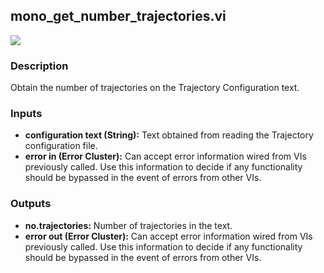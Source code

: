 ## mono_get_number_trajectories.vi
<p class="img_container">
<img class="lg_img" src="https://github.com/monoDriveIO/client/raw/master/WikiPhotos/LV_client/utilities/mono__get__number__trajectoriesc.png"   />
</p>

### Description 
Obtain the number of trajectories on the Trajectory Configuration text.

### Inputs

- **configuration text (String):** Text obtained from reading the Trajectory configuration file.
- **error in (Error Cluster):** Can accept error information wired from VIs previously called. Use this information to decide if any functionality should be bypassed in the event of errors from other VIs.


### Outputs

- **no.trajectories:** Number of trajectories in the text.
- **error out (Error Cluster):** Can accept error information wired from VIs previously called. Use this information to decide if any functionality should be bypassed in the event of errors from other VIs.

<p>&nbsp;</p>